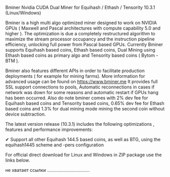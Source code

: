 Bminer Nvidia CUDA Dual Miner for Equihash / Ethash / Tensority 10.3.1 (Linux/Windows)

Bminer is a high multi algo optimized miner designed to work on NVIDIA GPUs ( Maxwell and Pascal architectures with compute capability 5.0 and higher ). The optimization is due a completely restructured algorithm to maximize the stream processor occupancy and the instruction pipeline efficiency, unlocking full power from Pascal based GPUs. Currently Bminer supports Equihash based coins, Ethash based coins, Dual Mining using Ethash based coins as primary algo and Tensority based coins ( Bytom - BTM ).

Bminer also features different APIs in order to facilitate production deployments ( for example for mining farms). More information for advanced usage can be found on https://www.bminer.me
It provides full SSL support connections to pools, Automatic reconnections in cases if network was down for some reasons and automatic restart if GPUs hang has been occurred.
Also do note bminer comes with 2% dev fee for Equihash based coins and Tensority based coins, 0.65% dev fee for Ethash based coins and 1.3% for dual mining mode mining the second coin without device subtraction.

The latest version release (10.3.1) includes the following optimizations , features and performance improvements:

✔ Support all other Equihash 144.5 based coins, as well as BTG, using the equihash1445 scheme and -pers configuration

For official direct download for Linux and Windows in ZIP package use the links below.

не хватает ссылки .................................

